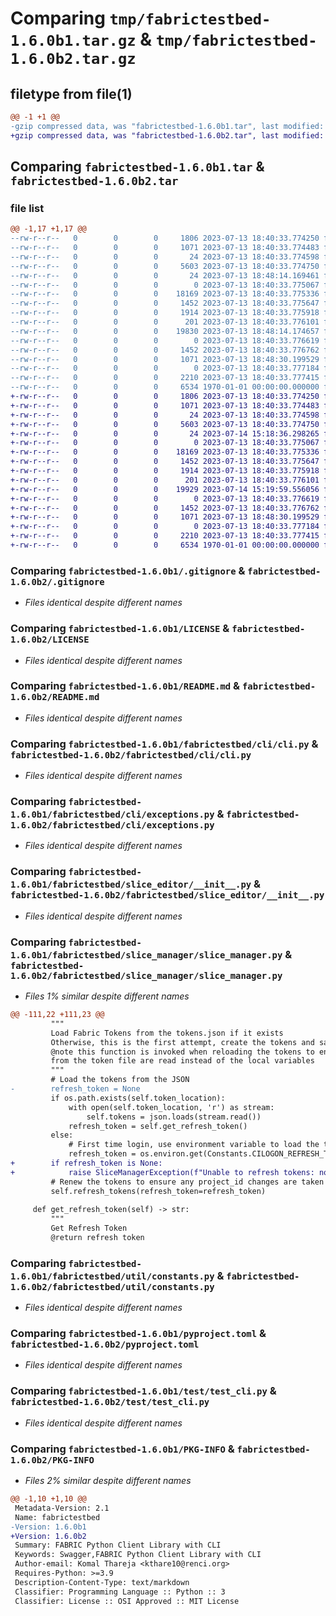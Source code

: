 # Comparing `tmp/fabrictestbed-1.6.0b1.tar.gz` & `tmp/fabrictestbed-1.6.0b2.tar.gz`

## filetype from file(1)

```diff
@@ -1 +1 @@
-gzip compressed data, was "fabrictestbed-1.6.0b1.tar", last modified: Thu Jul 13 18:48:55 2023, max compression
+gzip compressed data, was "fabrictestbed-1.6.0b2.tar", last modified: Fri Jul 14 15:20:17 2023, max compression
```

## Comparing `fabrictestbed-1.6.0b1.tar` & `fabrictestbed-1.6.0b2.tar`

### file list

```diff
@@ -1,17 +1,17 @@
--rw-r--r--   0        0        0     1806 2023-07-13 18:40:33.774250 fabrictestbed-1.6.0b1/.gitignore
--rw-r--r--   0        0        0     1071 2023-07-13 18:40:33.774483 fabrictestbed-1.6.0b1/LICENSE
--rw-r--r--   0        0        0       24 2023-07-13 18:40:33.774598 fabrictestbed-1.6.0b1/MANIFEST.in
--rw-r--r--   0        0        0     5603 2023-07-13 18:40:33.774750 fabrictestbed-1.6.0b1/README.md
--rw-r--r--   0        0        0       24 2023-07-13 18:48:14.169461 fabrictestbed-1.6.0b1/fabrictestbed/__init__.py
--rw-r--r--   0        0        0        0 2023-07-13 18:40:33.775067 fabrictestbed-1.6.0b1/fabrictestbed/cli/__init__.py
--rw-r--r--   0        0        0    18169 2023-07-13 18:40:33.775336 fabrictestbed-1.6.0b1/fabrictestbed/cli/cli.py
--rw-r--r--   0        0        0     1452 2023-07-13 18:40:33.775647 fabrictestbed-1.6.0b1/fabrictestbed/cli/exceptions.py
--rw-r--r--   0        0        0     1914 2023-07-13 18:40:33.775918 fabrictestbed-1.6.0b1/fabrictestbed/slice_editor/__init__.py
--rw-r--r--   0        0        0      201 2023-07-13 18:40:33.776101 fabrictestbed-1.6.0b1/fabrictestbed/slice_manager/__init__.py
--rw-r--r--   0        0        0    19830 2023-07-13 18:48:14.174657 fabrictestbed-1.6.0b1/fabrictestbed/slice_manager/slice_manager.py
--rw-r--r--   0        0        0        0 2023-07-13 18:40:33.776619 fabrictestbed-1.6.0b1/fabrictestbed/util/__init__.py
--rw-r--r--   0        0        0     1452 2023-07-13 18:40:33.776762 fabrictestbed-1.6.0b1/fabrictestbed/util/constants.py
--rw-r--r--   0        0        0     1071 2023-07-13 18:48:30.199529 fabrictestbed-1.6.0b1/pyproject.toml
--rw-r--r--   0        0        0        0 2023-07-13 18:40:33.777184 fabrictestbed-1.6.0b1/test/__init__.py
--rw-r--r--   0        0        0     2210 2023-07-13 18:40:33.777415 fabrictestbed-1.6.0b1/test/test_cli.py
--rw-r--r--   0        0        0     6534 1970-01-01 00:00:00.000000 fabrictestbed-1.6.0b1/PKG-INFO
+-rw-r--r--   0        0        0     1806 2023-07-13 18:40:33.774250 fabrictestbed-1.6.0b2/.gitignore
+-rw-r--r--   0        0        0     1071 2023-07-13 18:40:33.774483 fabrictestbed-1.6.0b2/LICENSE
+-rw-r--r--   0        0        0       24 2023-07-13 18:40:33.774598 fabrictestbed-1.6.0b2/MANIFEST.in
+-rw-r--r--   0        0        0     5603 2023-07-13 18:40:33.774750 fabrictestbed-1.6.0b2/README.md
+-rw-r--r--   0        0        0       24 2023-07-14 15:18:36.298265 fabrictestbed-1.6.0b2/fabrictestbed/__init__.py
+-rw-r--r--   0        0        0        0 2023-07-13 18:40:33.775067 fabrictestbed-1.6.0b2/fabrictestbed/cli/__init__.py
+-rw-r--r--   0        0        0    18169 2023-07-13 18:40:33.775336 fabrictestbed-1.6.0b2/fabrictestbed/cli/cli.py
+-rw-r--r--   0        0        0     1452 2023-07-13 18:40:33.775647 fabrictestbed-1.6.0b2/fabrictestbed/cli/exceptions.py
+-rw-r--r--   0        0        0     1914 2023-07-13 18:40:33.775918 fabrictestbed-1.6.0b2/fabrictestbed/slice_editor/__init__.py
+-rw-r--r--   0        0        0      201 2023-07-13 18:40:33.776101 fabrictestbed-1.6.0b2/fabrictestbed/slice_manager/__init__.py
+-rw-r--r--   0        0        0    19929 2023-07-14 15:19:59.556056 fabrictestbed-1.6.0b2/fabrictestbed/slice_manager/slice_manager.py
+-rw-r--r--   0        0        0        0 2023-07-13 18:40:33.776619 fabrictestbed-1.6.0b2/fabrictestbed/util/__init__.py
+-rw-r--r--   0        0        0     1452 2023-07-13 18:40:33.776762 fabrictestbed-1.6.0b2/fabrictestbed/util/constants.py
+-rw-r--r--   0        0        0     1071 2023-07-13 18:48:30.199529 fabrictestbed-1.6.0b2/pyproject.toml
+-rw-r--r--   0        0        0        0 2023-07-13 18:40:33.777184 fabrictestbed-1.6.0b2/test/__init__.py
+-rw-r--r--   0        0        0     2210 2023-07-13 18:40:33.777415 fabrictestbed-1.6.0b2/test/test_cli.py
+-rw-r--r--   0        0        0     6534 1970-01-01 00:00:00.000000 fabrictestbed-1.6.0b2/PKG-INFO
```

### Comparing `fabrictestbed-1.6.0b1/.gitignore` & `fabrictestbed-1.6.0b2/.gitignore`

 * *Files identical despite different names*

### Comparing `fabrictestbed-1.6.0b1/LICENSE` & `fabrictestbed-1.6.0b2/LICENSE`

 * *Files identical despite different names*

### Comparing `fabrictestbed-1.6.0b1/README.md` & `fabrictestbed-1.6.0b2/README.md`

 * *Files identical despite different names*

### Comparing `fabrictestbed-1.6.0b1/fabrictestbed/cli/cli.py` & `fabrictestbed-1.6.0b2/fabrictestbed/cli/cli.py`

 * *Files identical despite different names*

### Comparing `fabrictestbed-1.6.0b1/fabrictestbed/cli/exceptions.py` & `fabrictestbed-1.6.0b2/fabrictestbed/cli/exceptions.py`

 * *Files identical despite different names*

### Comparing `fabrictestbed-1.6.0b1/fabrictestbed/slice_editor/__init__.py` & `fabrictestbed-1.6.0b2/fabrictestbed/slice_editor/__init__.py`

 * *Files identical despite different names*

### Comparing `fabrictestbed-1.6.0b1/fabrictestbed/slice_manager/slice_manager.py` & `fabrictestbed-1.6.0b2/fabrictestbed/slice_manager/slice_manager.py`

 * *Files 1% similar despite different names*

```diff
@@ -111,22 +111,23 @@
         """
         Load Fabric Tokens from the tokens.json if it exists
         Otherwise, this is the first attempt, create the tokens and save them
         @note this function is invoked when reloading the tokens to ensure tokens
         from the token file are read instead of the local variables
         """
         # Load the tokens from the JSON
-        refresh_token = None
         if os.path.exists(self.token_location):
             with open(self.token_location, 'r') as stream:
                 self.tokens = json.loads(stream.read())
             refresh_token = self.get_refresh_token()
         else:
             # First time login, use environment variable to load the tokens
             refresh_token = os.environ.get(Constants.CILOGON_REFRESH_TOKEN)
+        if refresh_token is None:
+            raise SliceManagerException(f"Unable to refresh tokens: no refresh token found!")
         # Renew the tokens to ensure any project_id changes are taken into account
         self.refresh_tokens(refresh_token=refresh_token)
 
     def get_refresh_token(self) -> str:
         """
         Get Refresh Token
         @return refresh token
```

### Comparing `fabrictestbed-1.6.0b1/fabrictestbed/util/constants.py` & `fabrictestbed-1.6.0b2/fabrictestbed/util/constants.py`

 * *Files identical despite different names*

### Comparing `fabrictestbed-1.6.0b1/pyproject.toml` & `fabrictestbed-1.6.0b2/pyproject.toml`

 * *Files identical despite different names*

### Comparing `fabrictestbed-1.6.0b1/test/test_cli.py` & `fabrictestbed-1.6.0b2/test/test_cli.py`

 * *Files identical despite different names*

### Comparing `fabrictestbed-1.6.0b1/PKG-INFO` & `fabrictestbed-1.6.0b2/PKG-INFO`

 * *Files 2% similar despite different names*

```diff
@@ -1,10 +1,10 @@
 Metadata-Version: 2.1
 Name: fabrictestbed
-Version: 1.6.0b1
+Version: 1.6.0b2
 Summary: FABRIC Python Client Library with CLI
 Keywords: Swagger,FABRIC Python Client Library with CLI
 Author-email: Komal Thareja <kthare10@renci.org>
 Requires-Python: >=3.9
 Description-Content-Type: text/markdown
 Classifier: Programming Language :: Python :: 3
 Classifier: License :: OSI Approved :: MIT License
```

